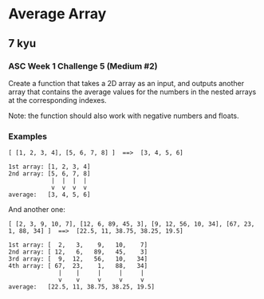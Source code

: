 # Average Array
## 7 kyu

### ASC Week 1 Challenge 5 (Medium #2)

Create a function that takes a 2D array as an input, and outputs another array that contains the average values for the numbers in the nested arrays at the corresponding indexes.

Note: the function should also work with negative numbers and floats.

### Examples
```
[ [1, 2, 3, 4], [5, 6, 7, 8] ]  ==>  [3, 4, 5, 6]

1st array: [1, 2, 3, 4]
2nd array: [5, 6, 7, 8]
            |  |  |  |
            v  v  v  v
average:   [3, 4, 5, 6]
```

And another one:
```
[ [2, 3, 9, 10, 7], [12, 6, 89, 45, 3], [9, 12, 56, 10, 34], [67, 23, 1, 88, 34] ]  ==>  [22.5, 11, 38.75, 38.25, 19.5]

1st array: [  2,   3,    9,   10,    7]
2nd array: [ 12,   6,   89,   45,    3]
3rd array: [  9,  12,   56,   10,   34]
4th array: [ 67,  23,    1,   88,   34]
              |    |     |     |     |
              v    v     v     v     v
average:   [22.5, 11, 38.75, 38.25, 19.5]
```



